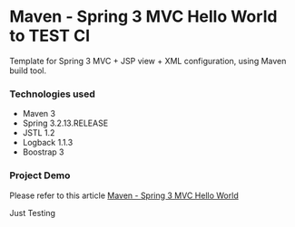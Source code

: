 Maven - Spring 3 MVC Hello World to TEST CI
===============================
Template for Spring 3 MVC + JSP view + XML configuration, using Maven build tool.

### Technologies used
* Maven 3
* Spring 3.2.13.RELEASE
* JSTL 1.2
* Logback 1.1.3
* Boostrap 3

### Project Demo
Please refer to this article [Maven - Spring 3 MVC Hello World ](http://www.mkyong.com/spring3/spring-3-mvc-hello-world-example/)

Just Testing

